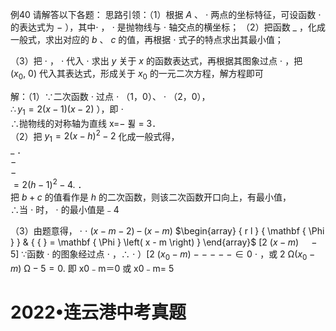 例40 请解答以下各题： 思路引领：（1）根据 $A$ 、 $\cdot$ 两点的坐标特征，可设函数 $\cdot$ 的表达式为 $-$ ），其中$\cdot$ ， $\cdot$ 是抛物线与 $\cdot$ 轴交点的横坐标；
（2）把函数 $\_$ ，化成一般式，求出对应的 $b$ 、 $c$ 的值，再根据 $\cdot$ 式子的特点求出其最小值；

（3）把 $\cdot$ ， $\cdot$ 代入 $\cdot$ 求出 $y$ 关于 $x$ 的函数表达式，再根据其图象过点 $\cdot$ ，把 $( x _ { 0 } , \ 0 )$ 代入其表达式，形成关于 $x _ { 0 }$ 的一元二次方程，解方程即可

解：（1）∵二次函数 $\cdot$ 过点 $\cdot$ （1，0）、 $\cdot$ （2，0），  
$\therefore y _ { 1 } = 2 ( x - 1 ) ( x - 2 )$ ），即 $\cdot$   
∴抛物线的对称轴为直线 x=− 푏 = 3．  
（2）把 $y _ { 1 } = 2 ( x - h ) ^ { 2 } - 2$ 化成一般式得，  
$\_$ ．  
$-$   
$-$   
$= 2 ( h - 1 ) ^ { 2 } - 4 .$ ．  
把 $b { + } c$ 的值看作是 $h$ 的二次函数，则该二次函数开口向上，有最小值，  
∴当 $\cdot$ 时， $\cdot$ 的最小值是﹣4

（3）由题意得， $\cdot$ $\cdot$ $( x - m - 2 ) \textrm { -- } ( x - m )$ $\begin{array} { r l } { \mathbf { \Phi } } & { { } = \mathbf { \Phi } \left( x - m \right) } \end{array}$ [2 $( x - m ) \quad - 5 ]$ ∵函数 $\cdot$ 的图象经过点 $\cdot$ ，∴ $\cdot$ ）[2 $( x _ { 0 } - m ) \ - \ - \ - \ - \ - \in { 0 }$ $\cdot$ ，或 $2 \ { \mathrm { \Omega } } ( x _ { 0 } - m ) \ { \mathrm { \Omega } } - 5 = 0 .$ 即 x0﹣m＝0 或 x0﹣m= 5

# 2022•连云港中考真题
